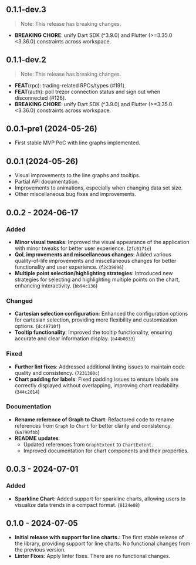 ## 0.1.1-dev.3

> Note: This release has breaking changes.

 - **BREAKING** **CHORE**: unify Dart SDK (^3.9.0) and Flutter (>=3.35.0 <3.36.0) constraints across workspace.

## 0.1.1-dev.2

> Note: This release has breaking changes.

- **FEAT**(rpc): trading-related RPCs/types (#191).
- **FEAT**(auth): poll trezor connection status and sign out when disconnected (#126).
- **BREAKING** **CHORE**: unify Dart SDK (^3.9.0) and Flutter (>=3.35.0 <3.36.0) constraints across workspace.

## 0.0.1-pre1 (2024-05-26)

- First stable MVP PoC with line graphs implemented.

## 0.0.1 (2024-05-26)

- Visual improvements to the line graphs and tooltips.
- Partial API documentation.
- Improvements to animations, especially when changing data set size.
- Other miscellaneous bug fixes and improvements.

## 0.0.2 - 2024-06-17

### Added

- **Minor visual tweaks**: Improved the visual appearance of the application with minor tweaks for better user experience. (`2fc0171e`)
- **QoL improvements and miscellaneous changes**: Added various quality-of-life improvements and miscellaneous changes for better functionality and user experience. (`f2c39896`)
- **Multiple point selection/highlighting strategies**: Introduced new strategies for selecting and highlighting multiple points on the chart, enhancing interactivity. (`bb94c136`)

### Changed

- **Cartesian selection configuration**: Enhanced the configuration options for cartesian selection, providing more flexibility and customization options. (`dc49710f`)
- **Tooltip functionality**: Improved the tooltip functionality, ensuring accurate and clear information display. (`b44b0833`)

### Fixed

- **Further lint fixes**: Addressed additional linting issues to maintain code quality and consistency. (`7231300c`)
- **Chart padding for labels**: Fixed padding issues to ensure labels are correctly displayed without overlapping, improving chart readability. (`344c2014`)

### Documentation

- **Rename reference of Graph to Chart**: Refactored code to rename references from `Graph` to `Chart` for better clarity and consistency. (`6a790fbb`)
- **README updates**:
  - Updated references from `GraphExtent` to `ChartExtent`.
  - Improved documentation for chart components and their properties.

## 0.0.3 - 2024-07-01

### Added

- **Sparkline Chart**: Added support for sparkline charts, allowing users to visualize data trends in a compact format. (`8124e08`)

## 0.1.0 - 2024-07-05

- **Initial release with support for line charts.**: The first stable release of the library, providing support for line charts. No functional changes from the previous version.
- **Linter Fixes**: Apply linter fixes. There are no functional changes.
